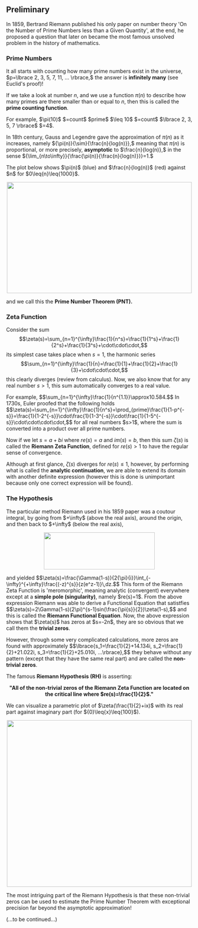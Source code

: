 <h2>Preliminary</h2>
In 1859, Bertrand Riemann published his only paper on number theory 'On the Number of Prime Numbers less than a Given Quantity', at the end, he proposed a question that later on became the most famous unsolved problem in the history of mathematics.
<p/>

<h3>Prime Numbers</h3>
It all starts with counting how many prime numbers exist in the universe, $p=\lbrace 2, 3, 5, 7, 11, ... \rbrace,$ the answer is <strong>infinitely many</strong> (see Euclid's proof)! 
<p/>

If we take a look at number $n$, and we use a function $\pi(n)$ to describe how many primes are there smaller than or equal to $n$, then this is called the <strong>prime counting function</strong>. 
<p/>
For example, $\pi(10)$ $=count$ $prime$ $\leq 10$ $=count$ $\lbrace 2, 3, 5, 7 \rbrace$ $=4$.
<p/>

In 18th century, Gauss and Legendre gave the approximation of $\pi(n)$ as it increases, namely ${\pi(n)}{\sim}{\frac{n}{log(n)}},$ meaning that $\pi(n)$ is proportional, or more precisely, <strong>asymptotic</strong> to $\frac{n}{log(n)},$ in the sense ${\lim_{n\to\infty}}{\frac{\pi(n)}{\frac{n}{log(n)}}}=1.$
<p/>
The plot below shows $\pi(n)$ (blue) and $\frac{n}{log(n)}$ (red) against $n$ for $0\leq{n}\leq{1000}$.
<p align="center"><img src= "https://user-images.githubusercontent.com/66701331/183235741-25934d76-cb71-48b8-aca9-6998e33cfc69.png" width="500" height="300"> <p/>
and we call this the <strong>Prime Number Theorem (PNT).</strong> <p/>

<h3>Zeta Function</h3>

Consider the sum 
$$\zeta(s)=\sum_{n=1}^{\infty}\frac{1}{n^s}=\frac{1}{1^s}+\frac{1}{2^s}+\frac{1}{3^s}+\cdot\cdot\cdot,$$
its simplest case takes place when $s=1$, the harmonic series
$$\sum_{n=1}^{\infty}\frac{1}{n}=\frac{1}{1}+\frac{1}{2}+\frac{1}{3}+\cdot\cdot\cdot,$$
this clearly diverges (review from calculus).
Now, we also know that for any real number $s>1$, this sum automatically converges to a real value.
<p/>
For example, $$\sum_{n=1}^{\infty}\frac{1}{n^{1.1}}\approx10.584.$$
In 1730s, Euler proofed that the following holds
$$\zeta(s)=\sum_{n=1}^{\infty}\frac{1}{n^s}=\prod_{prime}\frac{1}{1-p^{-s}}=\frac{1}{1-2^{-s}}\cdot\frac{1}{1-3^{-s}}\cdot\frac{1}{1-5^{-s}}\cdot\cdot\cdot\cdot,$$
for all real numbers $s>1$, where the sum is converted into a product over all prime numbers.<p/>

Now if we let $s=a+bi$ where $re(s)=a$ and $im(s)=b$, then this sum $\zeta(s)$ is called the <strong>Riemann Zeta Function</strong>, defined for $re(s)>1$ to have the regular sense of convergence.
<p/>

Although at first glance, $\zeta(s)$ diverges for ${re(s)}\leq{1}$, however, by performing what is called the <strong>analytic continuation</strong>, we are able to extend its domain with another definite expression (however this is done is unimportant because only one correct expression will be found).

<h3> The Hypothesis </h3>
The particular method Riemann used in his 1859 paper was a coutour integral, by going from $+\infty$ (above the real axis), around the origin, and then back to $+\infty$ (below the real axis),
<p align="center"><img src= "https://user-images.githubusercontent.com/66701331/183797725-2ff4c51d-2f6f-45dc-b2b0-d47715a91830.png" width="300" height="100"> <p/>
and yielded 
$$\zeta(s)=\frac{\Gamma(1-s)}{2{\pi}{i}}\int_{-\infty}^{+\infty}\frac{(-z)^{s}}{z(e^z-1)}\,dz.$$
This form of the Riemann Zeta Function is 'meromorphic', meaning analytic (convergent) everywhere except at a <strong>simple pole (singularity)</strong>, namely $re(s)=1$.
From the above expression Riemann was able to derive a Functional Equation that satistfies
$$\zeta(s)=2\Gamma(1-s)(2\pi)^{s-1}sin(\frac{\pi{s}}{2})\zeta(1-s),$$
and this is called the <strong>Riemann Functional Equation</strong>.
Now, the above expression shows that $\zeta(s)$ has zeros at $s=-2n$, they are so obvious that we call them the <strong>trivial zeros</strong>.
<p/>
However, through some very complicated calculations, more zeros are found with approximately $$\lbrace{s_1=\frac{1}{2}+14.134i, s_2=\frac{1}{2}+21.022i, s_3=\frac{1}{2}+25.010i, ...\rbrace},$$ they behave without any pattern (except that they have the same real part) and are called the <strong>non-trivial zeros</strong>.
<p/>
The famous <strong>Riemann Hypothesis (RH)</strong> is asserting: 
<p align="center"><strong>"All of the non-trivial zeros of the Riemann Zeta Function are located on the critical line where $re(s)=\frac{1}{2}$."</strong></p>
We can visualize a parametric plot of $\zeta(\frac{1}{2}+ix)$ with its real part against imaginary part (for ${0}\leq{x}\leq{100}$).
<p align="center"><img src= "https://user-images.githubusercontent.com/66701331/183802614-4c643272-1418-4376-82d5-5a5b80bdaaaf.png" width="500" height="450"> <p/>  
The most intriguing part of the Riemann Hypothesis is that these non-trivial zeros can be used to estimate the Prime Number Theorem with exceptional precision far beyond the asymptotic approximation!

<p/>
(...to be continued...)
<p/>

<html lang="en">
<head>
<meta http-equiv="content-type" content="text/html; charset=utf-8">
<script type="text/javascript" charset="utf-8" src="
https://cdn.mathjax.org/mathjax/latest/MathJax.js?config=TeX-AMS-MML_HTMLorMML,
https://vincenttam.github.io/javascripts/MathJaxLocal.js"></script>
</head>
